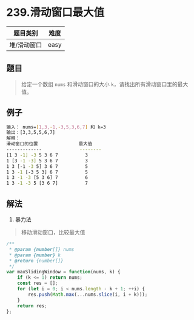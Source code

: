 # 239.滑动窗口最大值
| 题目类别 | 难度
| ---- | ---- |
| 堆/滑动窗口 | easy |

## 题目
> 给定一个数组 `nums` 和滑动窗口的大小 `k`，请找出所有滑动窗口里的最大值。

## 例子
```bash
输入： nums=[1,3,-1,-3,5,3,6,7] 和 k=3
输出：[3,3,5,5,6,7]
解释：
滑动窗口的位置               最大值
-------------              --------
[1 3 -1] -3 5 3 6 7          3
1 [3 -1 -3] 5 3 6 7          3
1 3 [-1 -3 5] 3 6 7          5
1 3 -1 [-3 5 3] 6 7          5
1 3 -1 -3 [5 3 6] 7          6
1 3 -1 -3 5 [3 6 7]          7
```

## 解法
1. 暴力法
> 移动滑动窗口，比较最大值

```js
/**
 * @param {number[]} nums
 * @param {number} k
 * @return {number[]}
 */
var maxSlidingWindow = function(nums, k) {
    if (k <= 1) return nums;
    const res = [];
    for (let i = 0; i < nums.length - k + 1; ++i) {
        res.push(Math.max(...nums.slice(i, i + k)));
    }
    return res;
};
```